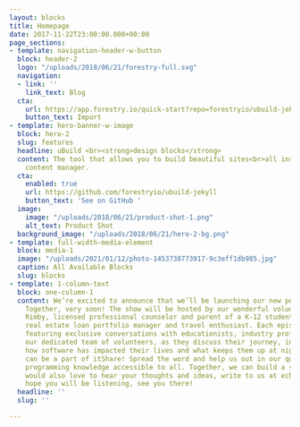 ```yaml
---
layout: blocks
title: Homepage
date: 2017-11-22T23:00:00.000+00:00
page_sections:
- template: navigation-header-w-button
  block: header-2
  logo: "/uploads/2018/06/21/forestry-full.svg"
  navigation:
  - link: ''
    link_text: Blog
  cta:
    url: https://app.forestry.io/quick-start?repo=forestryio/ubuild-jekyll&provider=github&engine=jekyll
    button_text: Import
- template: hero-banner-w-image
  block: hero-2
  slug: features
  headline: uBuild <br><strong>design blocks</strong>
  content: The tool that allows you to build beautiful sites<br>all inside Forestry's
    content manager.
  cta:
    enabled: true
    url: https://github.com/forestryio/ubuild-jekyll
    button_text: 'See on GitHub '
  image:
    image: "/uploads/2018/06/21/product-shot-1.png"
    alt_text: Product Shot
  background_image: "/uploads/2018/06/21/hero-2-bg.png"
- template: full-width-media-element
  block: media-1
  image: "/uploads/2021/01/12/photo-1453738773917-9c3eff1db985.jpg"
  caption: All Available Blocks
  slug: blocks
- template: 1-column-text
  block: one-column-1
  content: We’re excited to announce that we’ll be launching our new podcast, Smarter
    Together, very soon! The show will be hosted by our wonderful volunteers — Jamie
    Rimby, licensed professional counselor and parent of a K-12 student, and Jen Lindell,
    real estate loan portfolio manager and travel enthusiast. Each episode will be
    featuring exclusive conversations with educationists, industry professionals and
    our dedicated team of volunteers, as they discuss their journey, inspiration,
    how software has impacted their lives and what keeps them up at night.How you
    can be a part of itShare! Spread the word and help us out in our quest of making
    programming knowledge accessible to all. Together, we can build a smarter us :)We
    would also love to hear your thoughts and ideas, write to us at echo@smarterus.org.We
    hope you will be listening, see you there!
  headline: ''
  slug: ''

---
```

